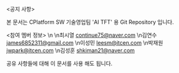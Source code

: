 <공지 사항>

본 문서는 CPlatform SW 기술영업팀 'AI TFT' 용 Git Repository 입니다.


<참여 멤버 정보>
\n
\n최시열 continue75@naver.com
\n김연수 james6852311@gmail.com
\n이성민 leesm@itcen.com
\n박재원 jwpark@itcen.com
\n김성훈 shkiman21@naver.com 

공유 사항들에 대해 이 문서를 사용 해도 됩니다.




